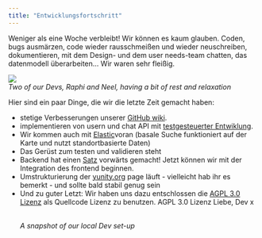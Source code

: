 ```yaml
---
title: "Entwicklungsfortschritt"
---
```


Weniger als eine Woche verbleibt! Wir können es kaum glauben. Coden, bugs ausmärzen, code wieder rausschmeißen und wieder neuschreiben, dokumentieren, mit dem Design- und dem user needs-team chatten, das datenmodell überarbeiten… Wir waren sehr fleißig.

![](/storage/app/media/IMG_20150924_181737000.jpg)
<br>
<i>Two of our Devs, Raphi and Neel, having a bit of rest and relaxation</i>

Hier sind ein paar Dinge, die wir die letzte Zeit gemacht haben:

<ul>
    <li>stetige Verbesserungen unserer <a href="https://github.com/yunity/yunity-core/wiki">GitHub wiki</a>.
<li>implementieren von usern und chat API mit
<a href="https://en.wikipedia.org/wiki/Test-driven_development">testgesteuerter Entwiklung</a>. 
<li>Wir kommen auch mit <a href="https://www.elastic.co/">Elastic</a>voran (basale Suche funktioniert auf der Karte und nutzt standortbasierte Daten)
<li>Das Gerüst zum testen und validieren steht
<li>Backend hat einen <a href="https://github.com/yunity/yunity-core/graphs/contributors">Satz</a> vorwärts gemacht! Jetzt können wir mit der Integration des frontend beginnen.
<li>Umstrukturierung der <a href="http://www.yunity.org/">yunity.org</a> page läuft - vielleicht hab ihr es bemerkt - und sollte bald stabil genug sein
<li>Und zu guter Letzt: Wir haben uns dazu entschlossen die <a href="http://www.gnu.org/licenses/agpl-3.0.en.html">AGPL 3.0 Lizenz</a>  als Quellcode Lizenz zu benutzen.
AGPL 3.0 Lizenz
Liebe, Dev x

<br> <i> A snapshot of our local Dev set-up </i>